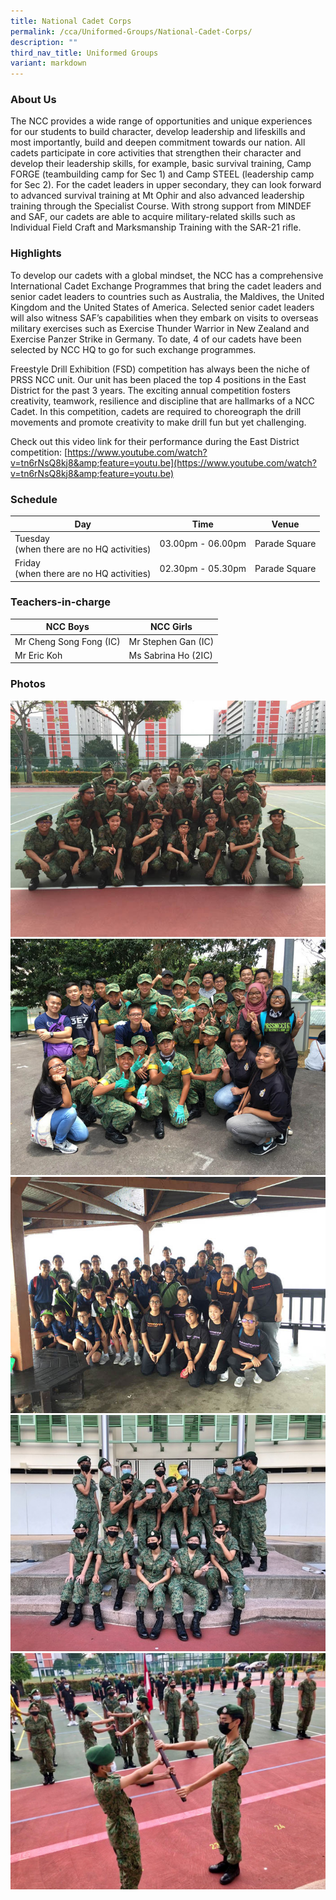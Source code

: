 ```yaml
---
title: National Cadet Corps
permalink: /cca/Uniformed-Groups/National-Cadet-Corps/
description: ""
third_nav_title: Uniformed Groups
variant: markdown
---
```

### **About Us**

The NCC provides a wide range of opportunities and unique experiences for our students to build character, develop leadership and lifeskills and most importantly, build and deepen commitment towards our nation. All cadets participate in core activities that strengthen their character and develop their leadership skills, for example, basic survival training, Camp FORGE (teambuilding camp for Sec 1) and Camp STEEL (leadership camp for Sec 2). For the cadet leaders in upper secondary, they can look forward to advanced survival training at Mt Ophir and also advanced leadership training through the Specialist Course. With strong support from MINDEF and SAF, our cadets are able to acquire military-related skills such as Individual Field Craft and Marksmanship Training with the SAR-21 rifle.

### **Highlights**

To develop our cadets with a global mindset, the NCC has a comprehensive International Cadet Exchange Programmes that bring the cadet leaders and senior cadet leaders to countries such as Australia, the Maldives, the United Kingdom and the United States of America. Selected senior cadet leaders will also witness SAF’s capabilities when they embark on visits to overseas military exercises such as Exercise Thunder Warrior in New Zealand and Exercise Panzer Strike in Germany. To date, 4 of our cadets have been selected by NCC HQ to go for such exchange programmes.

Freestyle Drill Exhibition (FSD) competition has always been the niche of PRSS NCC unit. Our unit has been placed the top 4 positions in the East District for the past 3 years. The exciting annual competition fosters creativity, teamwork, resilience and discipline that are hallmarks of a NCC Cadet. In this competition, cadets are required to choreograph the drill movements and promote creativity to make drill fun but yet challenging.

Check out this video link for their performance during the East District competition:&nbsp;[https://www.youtube.com/watch?v=tn6rNsQ8kj8&amp;feature=youtu.be](https://www.youtube.com/watch?v=tn6rNsQ8kj8&amp;feature=youtu.be)

### **Schedule**


| Day | Time | Venue |
| -------- | -------- | -------- |
| Tuesday <br>(when there are no HQ activities) | 03.00pm - 06.00pm | Parade Square |
| Friday <br>(when there are no HQ activities) | 02.30pm - 05.30pm | Parade Square |

### **Teachers-in-charge**

| NCC Boys | NCC Girls |
| -------- | -------- | 
| Mr Cheng Song Fong (IC)  | Mr Stephen Gan (IC)| 
| Mr Eric Koh  | Ms Sabrina Ho (2IC) | 

### **Photos**

![](/images/image4_edited.jpeg)
![](/images/Freestyle-drill-competition_edited.jpeg)
![](/images/image2_edited.jpeg)
![](/images/NCC%20Boys%20and%20Girls%20Cadet%20Leaders%202021.jpeg)
![](/images/POP%20parade%20NCC.jpeg)